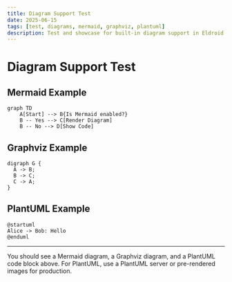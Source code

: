 ```yaml
---
title: Diagram Support Test
date: 2025-06-15
tags: [test, diagrams, mermaid, graphviz, plantuml]
description: Test and showcase for built-in diagram support in Eldroid SSG markdown.
---
```


# Diagram Support Test

## Mermaid Example
```mermaid
graph TD
    A[Start] --> B{Is Mermaid enabled?}
    B -- Yes --> C[Render Diagram]
    B -- No --> D[Show Code]
```

## Graphviz Example
```graphviz
digraph G {
  A -> B;
  B -> C;
  C -> A;
}
```

## PlantUML Example
```plantuml
@startuml
Alice -> Bob: Hello
@enduml
```

---

You should see a Mermaid diagram, a Graphviz diagram, and a PlantUML code block above. For PlantUML, use a PlantUML server or pre-rendered images for production.
